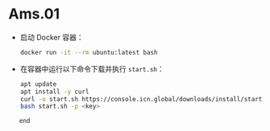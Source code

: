 # Ams.01


- 启动 Docker 容器：
    
    ```bash
    docker run -it --rm ubuntu:latest bash
    ```
    
- 在容器中运行以下命令下载并执行 `start.sh`：
    
    ```bash
    apt update
    apt install -y curl
    curl -o start.sh https://console.icn.global/downloads/install/start.sh
    bash start.sh -p <key>
```
   end


